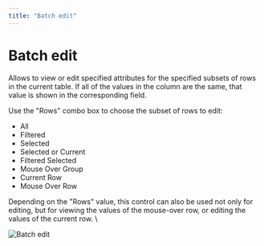 ```yaml
---
title: "Batch edit"
---
```

<!-- SUBTITLE: -->

# Batch edit

Allows to view or edit specified attributes for the specified subsets of rows in the current table. If all of the values
in the column are the same, that value is shown in the corresponding field.

Use the "Rows" combo box to choose the subset of rows to edit:

* All
* Filtered
* Selected
* Selected or Current
* Filtered Selected
* Mouse Over Group
* Current Row
* Mouse Over Row

Depending on the "Rows" value, this control can also be used not only for editing, but for viewing the values of the
mouse-over row, or editing the values of the current row. \

![Batch edit](../uploads/gifs/batch-edit.gif "Batch edit")

